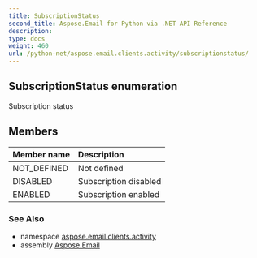 ```yaml
---
title: SubscriptionStatus
second_title: Aspose.Email for Python via .NET API Reference
description: 
type: docs
weight: 460
url: /python-net/aspose.email.clients.activity/subscriptionstatus/
---
```


## SubscriptionStatus enumeration

Subscription status

## Members
| Member name | Description |
| :- | :- |
|NOT_DEFINED|Not defined|
|DISABLED|Subscription disabled|
|ENABLED|Subscription enabled|

### See Also

* namespace [aspose.email.clients.activity](/python-net/aspose.email.clients.activity/)
* assembly [Aspose.Email](/python-net/)

